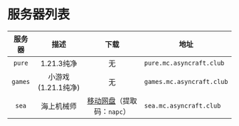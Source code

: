 ---
---

# 服务器列表

|  服务器   |         描述         |                                  下载                                  | 地址                        |
| :-------: | :------------------: | :--------------------------------------------------------------------: | --------------------------- |
|  `pure`   |      1.21.3纯净      |                                   无                                   | `pure.mc.asyncraft.club`    |
|  `games`   |      小游戏(1.21.1纯净)      |                                   无                                   | `games.mc.asyncraft.club`    |
|  `sea`   |       海上机械师       | [移动网盘](https://caiyun.139.com/m/i?2jQXis2rPXio1)（提取码：`napc`） | `sea.mc.asyncraft.club`    |
